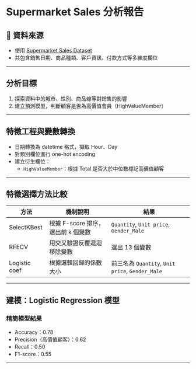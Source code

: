 #  Supermarket Sales 分析報告

## 📁 資料來源
- 使用 [Supermarket Sales Dataset](https://www.kaggle.com/datasets/aungpyaeap/supermarket-sales)
- 共包含銷售日期、商品種類、客戶資訊、付款方式等多維度欄位

---

##  分析目標

1. 探索資料中的城市、性別、商品線等對銷售的影響
2. 建立預測模型，判斷顧客是否為高價值會員（HighValueMember）

---

##  特徵工程與變數轉換

- 日期轉換為 datetime 格式，擷取 Hour、Day
- 對類別欄位進行 one-hot encoding
- 建立衍生欄位：
  - `HighValueMember`：根據 Total 是否大於中位數標記高價值顧客

---

##  特徵選擇方法比較

| 方法          | 機制說明                                 | 結果                             |
|---------------|------------------------------------------|----------------------------------|
| SelectKBest   | 根據 F-score 排序，選出前 k 個變數        | `Quantity`, `Unit price`, `Gender_Male` |
| RFECV         | 用交叉驗證反覆遞迴移除變數                | 選出 13 個變數                  |
| Logistic coef | 根據邏輯回歸的係數大小                    | 前三名為 `Quantity`, `Unit price`, `Gender_Male` |

---

##  建模：Logistic Regression 模型

###  精簡模型結果
- Accuracy：0.78
- Precision（高價值顧客）：0.62
- Recall：0.50
- F1-score：0.55

---
